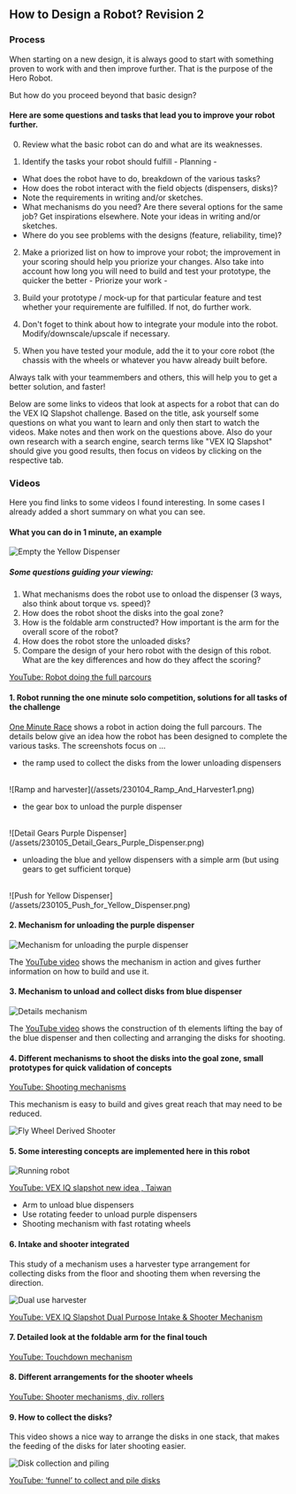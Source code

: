 ## How to Design a Robot? Revision 2

### Process
When starting on a new design, it is always good to start with something proven to work with and then improve further. That is the purpose of the Hero Robot.

But how do you proceed beyond that basic design?

#### Here are some questions and tasks that lead you to improve your robot further.

0. Review what the basic robot can do and what are its weaknesses.

1. Identify the tasks your robot should fulfill - Planning -
  - What does the robot have to do, breakdown of the various tasks?
  - How does the robot interact with the field objects (dispensers, disks)?
  - Note the requirements in writing and/or sketches.
  - What mechanisms do you need? Are there several options for the same job? Get inspirations elsewhere. Note your ideas in writing and/or sketches.
  - Where do you see problems with the designs (feature, reliability, time)?

2. Make a priorized list on how to improve your robot; the improvement in your scoring should help you priorize your changes. Also take into account how long you will need to build and test your prototype, the quicker the better - Priorize your work -

3. Build your prototype / mock-up for that particular feature and test whether your requiremente are fulfilled. If not, do further work.

4. Don't foget to think about how to integrate your module into the robot. Modify/downscale/upscale if necessary.

5. When you have tested your module, add the it to your core robot (the chassis with the wheels or whatever you havw already built before.

Always talk with your teammembers and others, this will help you to get a better solution, and faster!

Below are some links to videos that look at aspects for a robot that can do the VEX IQ Slapshot challenge. Based on the title, ask yourself some
questions on what you want to learn and only then start to watch the videos. Make notes and then work on the questions above. Also do your own research with a search engine, search terms like "VEX IQ Slapshot" should give you good results, then focus on videos by clicking on the respective tab.


### Videos

Here you find links to some videos I found interesting. In some cases I already added a short summary on what you can see.

#### What you can do in 1 minute, an example

![Empty the Yellow Dispenser](/assets/221208-Slapshot-Yellow-Dispenser.png)

##### Some questions guiding your viewing:
1. What mechanisms does the robot use to onload the dispenser (3 ways, also think about torque vs. speed)?
2. How does the robot shoot the disks into the goal zone?
3. How is the foldable arm constructed? How important is the arm for the overall score of the robot?
4. How does the robot store the unloaded disks?
5. Compare the design of your hero robot with the design of this robot. What are the key differences and how do they affect the scoring?

[YouTube: Robot doing the full parcours](https://youtu.be/6iC4Mk1JVLk)


#### 1. Robot running the one minute solo competition, solutions for all tasks of the challenge
[One Minute Race](https://youtu.be/TFcw7fHoskI) shows a robot in action doing the full parcours. The details below give an idea how the robot has been designed to complete the various tasks. The screenshots focus on ...

- the ramp used to collect the disks from the lower unloading dispensers
<br>
![Ramp and harvester](/assets/230104_Ramp_And_Harvester1.png)

- the gear box to unload the purple dispenser
<br>
![Detail Gears Purple Dispenser](/assets/230105_Detail_Gears_Purple_Dispenser.png)

- unloading the blue and yellow dispensers with a simple arm (but using gears to get sufficient torque)
<br>
![Push for Yellow Dispenser](/assets/230105_Push_for_Yellow_Dispenser.png)


#### 2. Mechanism for unloading the purple dispenser

![Mechanism for unloading the purple dispenser](/assets/230104_Unload_Purple_Dispenser.png)

The [YouTube video](https://youtu.be/ZX4hUZ3rMkY) shows the mechanism in action and gives further information on how to build and use it.


#### 3. Mechanism to unload and collect disks from blue dispenser

![Details mechanism](/assets/230104_Blue_Dispenser_Mechanism11.png)

The [YouTube video](https://youtube.com/shorts/xxmzv5rTl_M?feature=share) shows the construction of th elements lifting the bay of the blue dispenser and then collecting and arranging the disks for shooting.

#### 4. Different mechanisms to shoot the disks into the goal zone, small prototypes for quick validation of concepts

[YouTube: Shooting mechanisms](https://youtu.be/-InRgi0V-QA)

This mechanism is easy to build and gives great reach that may need to be reduced.

![Fly Wheel Derived Shooter](/assets/221208_FlyWheel_Derived.png)


#### 5. Some interesting concepts are implemented here in this robot

![Running robot](/assets/221208_Taiwan_Rob.png)

[YouTube: VEX IQ slapshot new idea , Taiwan](https://youtu.be/ejnyE8S7IQk)
- Arm to unload blue dispensers
- Use rotating feeder to unload purple dispensers
- Shooting mechanism with fast rotating wheels

#### 6. Intake and shooter integrated

This study of a mechanism uses a harvester type arrangement for collecting disks from the floor and shooting them when reversing the direction.

![Dual use harvester](/assets/221208_Intake_And_Shoot.png)

[YouTube: VEX IQ Slapshot Dual Purpose Intake & Shooter Mechanism](https://youtu.be/1LOgFoZXZL0)


#### 7. Detailed look at the foldable arm for the final touch

[YouTube: Touchdown mechanism](https://youtu.be/7Pnu3Zpb3Lw)


#### 8. Different arrangements for the shooter wheels

[YouTube: Shooter mechanisms, div. rollers](https://youtu.be/pi5CjlOsS8Q)


#### 9. How to collect the disks?

This video shows a nice way to arrange the disks in one stack, that makes the feeding of the disks for later shooting easier.

![Disk collection and piling](/assets/221208_Disk_Piling.png)

[YouTube: ‘funnel’ to collect and pile disks](https://youtu.be/YpifdtbLjm8)

